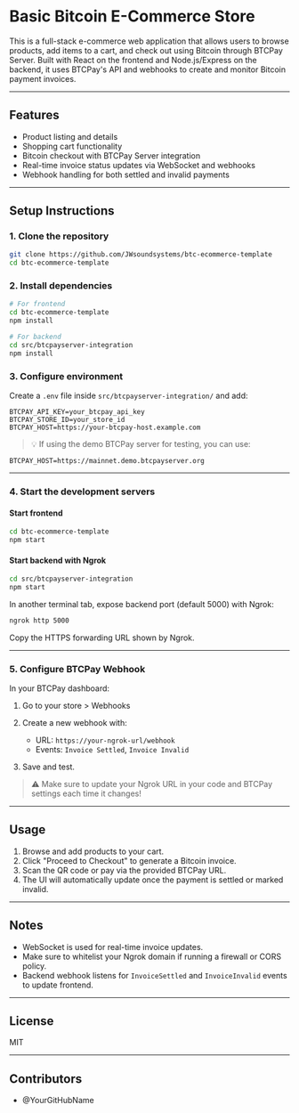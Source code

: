 # Basic Bitcoin E-Commerce Store

This is a full-stack e-commerce web application that allows users to browse products, add items to a cart, and check out using Bitcoin through BTCPay Server. Built with React on the frontend and Node.js/Express on the backend, it uses BTCPay's API and webhooks to create and monitor Bitcoin payment invoices.

---

## Features

* Product listing and details
* Shopping cart functionality
* Bitcoin checkout with BTCPay Server integration
* Real-time invoice status updates via WebSocket and webhooks
* Webhook handling for both settled and invalid payments

---

## Setup Instructions

### 1. Clone the repository

```bash
git clone https://github.com/JWsoundsystems/btc-ecommerce-template
cd btc-ecommerce-template
```

### 2. Install dependencies

```bash
# For frontend
cd btc-ecommerce-template
npm install

# For backend
cd src/btcpayserver-integration
npm install
```

### 3. Configure environment

<!-- You will need to set up your own BTC Pay Server API Key and Store ID and fill it in your .env file -->

Create a `.env` file inside `src/btcpayserver-integration/` and add:

```
BTCPAY_API_KEY=your_btcpay_api_key
BTCPAY_STORE_ID=your_store_id
BTCPAY_HOST=https://your-btcpay-host.example.com
```

> 💡 If using the demo BTCPay server for testing, you can use:

```
BTCPAY_HOST=https://mainnet.demo.btcpayserver.org
```

---

### 4. Start the development servers

#### Start frontend

```bash
cd btc-ecommerce-template
npm start
```

#### Start backend with Ngrok

```bash
cd src/btcpayserver-integration
npm start
```

In another terminal tab, expose backend port (default 5000) with Ngrok:

```bash
ngrok http 5000
```

Copy the HTTPS forwarding URL shown by Ngrok.

---

### 5. Configure BTCPay Webhook

In your BTCPay dashboard:

1. Go to your store > Webhooks
2. Create a new webhook with:

   * URL: `https://your-ngrok-url/webhook`
   * Events: `Invoice Settled`, `Invoice Invalid`
3. Save and test.

> ⚠️ Make sure to update your Ngrok URL in your code and BTCPay settings each time it changes!

---

## Usage

1. Browse and add products to your cart.
2. Click "Proceed to Checkout" to generate a Bitcoin invoice.
3. Scan the QR code or pay via the provided BTCPay URL.
4. The UI will automatically update once the payment is settled or marked invalid.

---

## Notes

* WebSocket is used for real-time invoice updates.
* Make sure to whitelist your Ngrok domain if running a firewall or CORS policy.
* Backend webhook listens for `InvoiceSettled` and `InvoiceInvalid` events to update frontend.

---

## License

MIT

---

## Contributors

* @YourGitHubName
